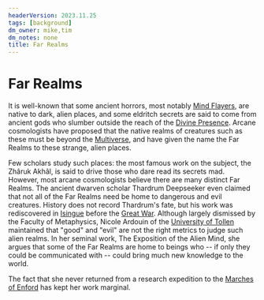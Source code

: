 ```yaml
---
headerVersion: 2023.11.25
tags: [background]
dm_owner: mike,tim
dm_notes: none
title: Far Realms
---
```

# Far Realms

It is well-known that some ancient horrors, most notably [Mind Flayers](<../species/unusual-species/ithilids.md>), are native to dark, alien places, and some eldritch secrets are said to come from ancient gods who slumber outside the reach of the [Divine Presence](<../gods-and-religions/gods/high-gods/divine-presence.md>). Arcane cosmologists have proposed that the native realms of creatures such as these must be beyond the [Multiverse](<./multiverse.md>), and have given the name the Far Realms to these strange, alien places.  

Few scholars study such places: the most famous work on the subject, the Zhâruk Akhâl, is said to drive those who dare read its secrets mad. However, most arcane cosmologists believe there are many distinct Far Realms. The ancient dwarven scholar Thardrum Deepseeker even claimed that not all of the Far Realms need be home to dangerous and evil creatures. History does not record Thardrum's fate, but his work was rediscovered in [Isingue](<../gazetteer/upper-istaros/isingue.md>) before the [Great War](<../events/1500s/great-war.md>). Although largely dismissed by the Faculty of Metaphysics, Nicole Ardouin of the [University of Tollen](<../gazetteer/greater-sembara/tollen/university-of-tollen.md>) maintained that "good" and "evil" are not the right metrics to judge such alien realms. In her seminal work, The Exposition of the Alien Mind, she argues that some of the Far Realms are home to beings who -- if only they could be communicated with -- could bring much new knowledge to the world.

The fact that she never returned from a research expedition to the [Marches of Enford](<../gazetteer/greater-sembara/sembara/western-marches/marches-of-enford.md>) has kept her work marginal.



